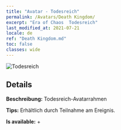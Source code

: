 ```yaml
---
title: "Avatar - Todesreich"
permalink: /Avatars/Death Kingdom/
excerpt: "Era of Chaos  Todesreich"
last_modified_at: 2021-07-21
locale: de
ref: "Death Kingdom.md"
toc: false
classes: wide
---
```

 ![Todesreich](/images/a/avatarFrame_86.png)

## Details

 **Beschreibung:** Todesreich-Avatarrahmen 

 **Tips:** Erhältlich durch Teilnahme am Ereignis. 

 **Is available:**  + 

